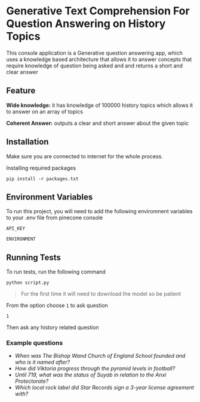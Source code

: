 # Generative Text Comprehension For Question Answering on History Topics

This console application is a Generative question answering app, which uses a knowledge based architecture that allows it to answer concepts that require knowledge of question being asked and and returns a short and clear answer

## Feature

**Wide knowledge:** it has knowledge of 100000 history topics which allows it to answer on an array of topics 

**Coherent Answer:** outputs a clear and short answer about the given topic

## Installation

Make sure you are connected to internet for the whole process.

Installing required packages   
```
pip install -r packages.txt
```

## Environment Variables 
To run this project, you will need to add the following environment variables to your .env file from pinecone console

`API_KEY` 

`ENVIRONMENT`

## Running Tests

To run tests, run the following command 

```
python script.py
```
> For the first time it will need to download the model so be patient

From the option choose `1` to ask question

```
1
```

Then ask any history related question 

### Example questions
- *When was The Bishop Wand Church of England School founded and who is it named after?*
- *How did Viktoria progress through the pyramid levels in football?*
- *Until 719, what was the status of Suyab in relation to the Anxi Protectorate?*
- *Which local rock label did Star Records sign a 3-year license agreement with?*